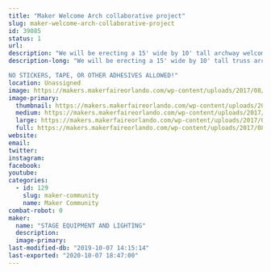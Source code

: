 ```yaml
---
title: "Maker Welcome Arch collaborative project"
slug: maker-welcome-arch-collaborative-project
id: 39085
status: 1
url: 
description: "We will be erecting a 15' wide by 10' tall archway welcoming makers and attendees, we invite you to help make it pretty!"
description-long: "We will be erecting a 15' wide by 10' tall truss archway welcoming makers and attendees, we invite you to help make it pretty!  Bring your additions to the arch and attach them via cable ties so we have a beautiful maker made entrance way.

NO STICKERS, TAPE, OR OTHER ADHESIVES ALLOWED!"
location: Unassigned
image: https://makers.makerfaireorlando.com/wp-content/uploads/2017/08/Welcome_arch-1024x869.jpg
image-primary:
  thumbnail: https://makers.makerfaireorlando.com/wp-content/uploads/2017/08/Welcome_arch-150x150.jpg
  medium: https://makers.makerfaireorlando.com/wp-content/uploads/2017/08/Welcome_arch-300x255.jpg
  large: https://makers.makerfaireorlando.com/wp-content/uploads/2017/08/Welcome_arch-1024x869.jpg
  full: https://makers.makerfaireorlando.com/wp-content/uploads/2017/08/Welcome_arch.jpg
website: 
email: 
twitter: 
instagram: 
facebook: 
youtube: 
categories:
  - id: 129
    slug: maker-community
    name: Maker Community
combat-robot: 0
maker:
  name: "STAGE EQUIPMENT AND LIGHTING"
  description:
  image-primary: 
last-modified-db: "2019-10-07 14:15:14"
last-exported: "2020-10-07 18:47:00"
---
```

